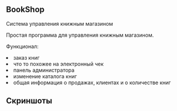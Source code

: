 ## BookShop
Система управления книжным магазином 

Простая программа для управления книжным магазином.

Функционал:

<li>заказ книг
<li>что то похожее на электронный чек
<li>панель администратора
<li>изменение каталога книг
<li>общая информация о продажах, клиентах и о количестве книг


## Скриншоты

